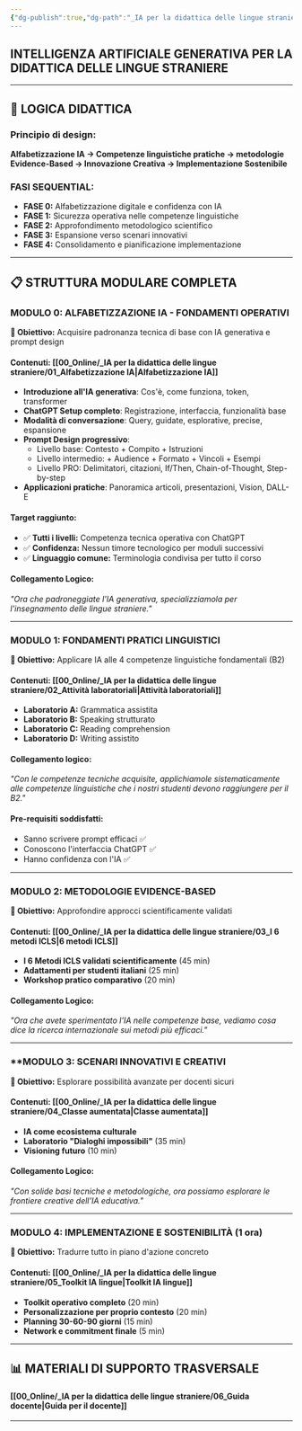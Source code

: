 ```yaml
---
{"dg-publish":true,"dg-path":"_IA per la didattica delle lingue straniere/00_Indice.md","permalink":"/ia-per-la-didattica-delle-lingue-straniere/00-indice/","created":"2025-09-25"}
---
```


## **INTELLIGENZA ARTIFICIALE GENERATIVA PER LA DIDATTICA DELLE LINGUE STRANIERE**


---

## **🎯 LOGICA DIDATTICA** 

### **Principio di design:**
**Alfabetizzazione IA → Competenze linguistiche pratiche → metodologie Evidence-Based → Innovazione Creativa → Implementazione Sostenibile**

### **FASI SEQUENTIAL:**
- **FASE 0:** Alfabetizzazione digitale e confidenza con IA
- **FASE 1:** Sicurezza operativa nelle competenze linguistiche  
- **FASE 2:** Approfondimento metodologico scientifico
- **FASE 3:** Espansione verso scenari innovativi
- **FASE 4:** Consolidamento e pianificazione implementazione

---

## **📋 STRUTTURA MODULARE COMPLETA** 

### **MODULO 0: ALFABETIZZAZIONE IA - FONDAMENTI OPERATIVI**
**🎯 Obiettivo:** Acquisire padronanza tecnica di base con IA generativa e prompt design

#### **Contenuti:** [[00_Online/_IA per la didattica delle lingue straniere/01_Alfabetizzazione IA\|Alfabetizzazione IA]] 
- **Introduzione all'IA generativa**: Cos'è, come funziona, token, transformer
- **ChatGPT Setup completo**: Registrazione, interfaccia, funzionalità base
- **Modalità di conversazione**: Query, guidate, esplorative, precise, espansione
- **Prompt Design progressivo**:
  - Livello base: Contesto + Compito + Istruzioni
  - Livello intermedio: + Audience + Formato + Vincoli + Esempi  
  - Livello PRO: Delimitatori, citazioni, If/Then, Chain-of-Thought, Step-by-step
- **Applicazioni pratiche**: Panoramica articoli, presentazioni, Vision, DALL-E

#### **Target raggiunto:**
- ✅ **Tutti i livelli:** Competenza tecnica operativa con ChatGPT
- ✅ **Confidenza:** Nessun timore tecnologico per moduli successivi
- ✅ **Linguaggio comune:** Terminologia condivisa per tutto il corso

#### **Collegamento Logico:**
*"Ora che padroneggiate l'IA generativa, specializziamola per l'insegnamento delle lingue straniere."*

---

### **MODULO 1: FONDAMENTI PRATICI LINGUISTICI**
**🎯 Obiettivo:** Applicare IA alle 4 competenze linguistiche fondamentali (B2)

#### **Contenuti:** [[00_Online/_IA per la didattica delle lingue straniere/02_Attività laboratoriali\|Attività laboratoriali]] 
- **Laboratorio A:** Grammatica assistita
- **Laboratorio B:** Speaking strutturato  
- **Laboratorio C:** Reading comprehension
- **Laboratorio D:** Writing assistito

#### **Collegamento logico:**
*"Con le competenze tecniche acquisite, applichiamole sistematicamente alle competenze linguistiche che i nostri studenti devono raggiungere per il B2."*

#### **Pre-requisiti soddisfatti:**
- Sanno scrivere prompt efficaci ✅
- Conoscono l'interfaccia ChatGPT ✅  
- Hanno confidenza con l'IA ✅

---

### **MODULO 2: METODOLOGIE EVIDENCE-BASED**
**🎯 Obiettivo:** Approfondire approcci scientificamente validati

#### **Contenuti:** [[00_Online/_IA per la didattica delle lingue straniere/03_I 6 metodi ICLS\|6 metodi ICLS]] 
- **I 6 Metodi ICLS validati scientificamente** (45 min)
- **Adattamenti per studenti italiani** (25 min)
- **Workshop pratico comparativo** (20 min)

#### **Collegamento Logico:**
*"Ora che avete sperimentato l'IA nelle competenze base, vediamo cosa dice la ricerca internazionale sui metodi più efficaci."*

---

### **MODULO 3: SCENARI INNOVATIVI E CREATIVI
**🎯 Obiettivo:** Esplorare possibilità avanzate per docenti sicuri

#### **Contenuti:** [[00_Online/_IA per la didattica delle lingue straniere/04_Classe aumentata\|Classe aumentata]]
- **IA come ecosistema culturale**
- **Laboratorio "Dialoghi impossibili"** (35 min) 
- **Visioning futuro** (10 min)

#### **Collegamento Logico:**
*"Con solide basi tecniche e metodologiche, ora possiamo esplorare le frontiere creative dell'IA educativa."*

---

### **MODULO 4: IMPLEMENTAZIONE E SOSTENIBILITÀ (1 ora)**
**🎯 Obiettivo:** Tradurre tutto in piano d'azione concreto

#### **Contenuti:** [[00_Online/_IA per la didattica delle lingue straniere/05_Toolkit IA lingue\|Toolkit IA lingue]] 
- **Toolkit operativo completo** (20 min)
- **Personalizzazione per proprio contesto** (20 min)
- **Planning 30-60-90 giorni** (15 min)
- **Network e commitment finale** (5 min)

---

## **📊 MATERIALI DI SUPPORTO TRASVERSALE**

#### [[00_Online/_IA per la didattica delle lingue straniere/06_Guida docente\|Guida per il docente]]

---


